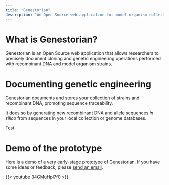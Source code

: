 ```yaml
---
title: "Genestorian"
description: "An Open Source web application for model organism collections"
---
```

# What is Genestorian?

Genestorian is an Open Source web application that allows researchers to precisely document cloning and genetic engineering operations performed with recombinant DNA and model organism strains.

# Documenting genetic engineering

Genestorian documents and stores your collection of strains and recombinant DNA, promoting sequence traceability.

It does so by generating new recombinant DNA and allele sequences _in silico_ from sequences in your local collection or genome databases.

Test

# Demo of the prototype

Here is a demo of a very early-stage prototype of Genestorian. If you have some ideas or feedback, please [send an email](mailto:genestorian@gmail.com).

{{< youtube 34GMuHpl7f0 >}}
